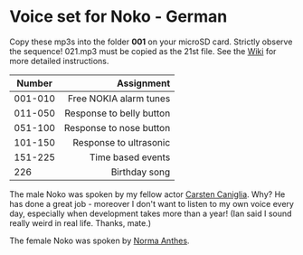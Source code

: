 # Voice set for Noko - German

Copy these mp3s into the folder **001** on your microSD card. Strictly observe the sequence!
021.mp3 must be copied as the 21st file. See the [Wiki](https://github.com/NikolaiRadke/Noko_2/wiki/SDKarte) for more detailed instructions.


| Number  | Assignment               |
| --------|-------------------------:|
| 001-010 | Free NOKIA alarm tunes   |
| 011-050 | Response to belly button |
| 051-100 | Response to nose button  |
| 101-150 | Response to ultrasonic   |
| 151-225 | Time based events        |
| 226     | Birthday song            |

The male Noko was spoken by my fellow actor [Carsten Caniglia](https://filmmakers.de/carsten-caniglia). Why? 
He has done a great job - moreover I don't want to listen to my own voice every day, especially when development takes more than a year! (Ian said I sound really weird in real life. Thanks, mate.)  
  
The female Noko was spoken by [Norma Anthes](https://norma-anthes.de/Norma_Anthes/).  
  

